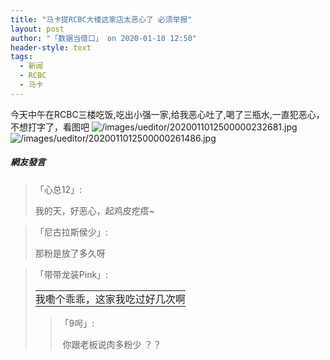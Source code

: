 ```yaml
---
title: "马卡提RCBC大楼这家店太恶心了 必须举报"
layout: post
author: "「数据当借口」 on 2020-01-10 12:50"
header-style: text
tags:
  - 新闻
  - RCBC
  - 马卡
---
```


今天中午在RCBC三楼吃饭,吃出小强一家,给我恶心吐了,喝了三瓶水,一直犯恶心，不想打字了，看图吧<input type="hidden" value="菲乐园提供">
<img src="http://images.feileyuan.com/images/ueditor/2020011012500000232681.jpg" title="/images/ueditor/2020011012500000232681.jpg" alt="/images/ueditor/2020011012500000232681.jpg"><img src="http://images.feileyuan.com/images/ueditor/2020011012500000261486.jpg" title="/images/ueditor/2020011012500000261486.jpg" alt="/images/ueditor/2020011012500000261486.jpg">

##### 網友發言 
> 「心总12」:
> <p>我的天，好恶心，起鸡皮疙瘩~</p>

> 「尼古拉斯侯少」:
> <p>那粉是放了多久呀</p>

> 「带带龙装Pink」:
> <table cellspacing="0" cellpadding="0" width="655">
 <tbody style="overflow-wrap: break-word;">
  <tr style="overflow-wrap: break-word;" class="firstRow">
   <td class="t_f" id="postmessage_11863856" style="overflow-wrap: break-word; margin: 0px; padding: 0px; border-width: 0px; border-style: initial; border-color: initial; font-size: 16px;">我嘞个乖乖，这家我吃过好几次啊</td>
  </tr>
 </tbody>
</table>


> 「9呺」:
> <p>&nbsp;你跟老板说肉多粉少 ？？</p>


